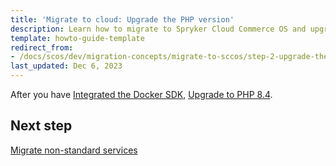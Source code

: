 ```yaml
---
title: 'Migrate to cloud: Upgrade the PHP version'
description: Learn how to migrate to Spryker Cloud Commerce OS and upgrade the PHP version for your Spryker based project.
template: howto-guide-template
redirect_from:
- /docs/scos/dev/migration-concepts/migrate-to-sccos/step-2-upgrade-the-php-version.html
last_updated: Dec 6, 2023
---
```


After you have [Integrated the Docker SDK](/docs/dg/dev/upgrade-and-migrate/migrate-to-cloud/migrate-to-cloud-integrate-the-docker-sdk.html),  [Upgrade to PHP 8.4](/docs/dg/dev/upgrade-and-migrate/upgrade-to-php-84.html).

## Next step

[Migrate non-standard services](/docs/dg/dev/upgrade-and-migrate/migrate-to-cloud/migrate-to-cloud-migrate-non-standard-services.html)
